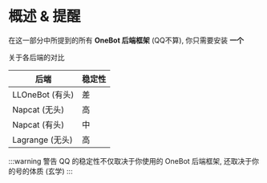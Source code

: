 # 概述 & 提醒

在这一部分中所提到的所有 **OneBot 后端框架** (QQ不算), 你只需要安装 **一个**

关于各后端的对比

| 后端            | 稳定性 |
|---------------|-----|
| LLOneBot (有头) | 差   |
| Napcat (无头)   | 高   |
| Napcat (有头)   | 中   |
| Lagrange (无头) | 高   |

:::warning 警告
QQ 的稳定性不仅取决于你使用的 OneBot 后端框架, 还取决于你的号的体质 (玄学)
:::